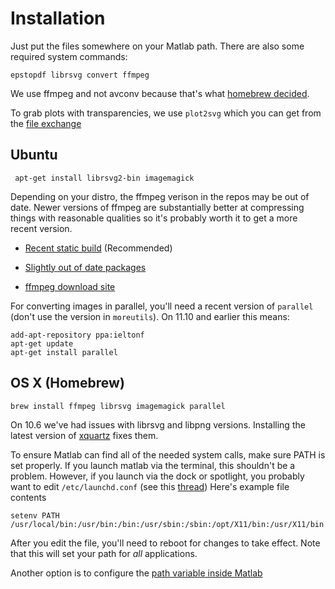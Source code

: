 # Installation

Just put the files somewhere on your Matlab path.  There are also some required system commands:

    epstopdf librsvg convert ffmpeg

We use ffmpeg and not avconv because that's what [homebrew decided](http://librelist.com/browser//homebrew/2011/10/24/libav-conflicts-with-ffmpeg-thoughts/).  

To grab plots with transparencies, we use ```plot2svg``` which you can get from the [file exchange](http://www.mathworks.com/matlabcentral/fileexchange/7401)


## Ubuntu

     apt-get install librsvg2-bin imagemagick

Depending on your distro, the ffmpeg verison in the repos may be out of date. Newer versions of ffmpeg are substantially better at compressing things with reasonable qualities so it's probably worth it to get a more recent version.

* [Recent static build](http://dl.dropbox.com/u/24633983/ffmpeg/index.html) (Recommended)

* [Slightly out of date packages](https://launchpad.net/~jon-severinsson/+archive/ffmpeg)

* [ffmpeg download site](http://ffmpeg.org/download.html)

For converting images in parallel, you'll need a recent version of ```parallel``` (don't use the version in ```moreutils```). On 11.10 and earlier this means:

    add-apt-repository ppa:ieltonf
    apt-get update
    apt-get install parallel


## OS X (Homebrew)

    brew install ffmpeg librsvg imagemagick parallel

On 10.6 we've had issues with librsvg and libpng versions.  Installing the latest version of [xquartz](http://xquartz.macosforge.org) fixes them.

To ensure Matlab can find all of the needed system calls, make sure PATH is set properly.  If you launch matlab via the terminal, this shouldn't be a problem.  However, if you launch via the dock or spotlight, you probably want to edit ```/etc/launchd.conf```  (see this [thread](http://stackoverflow.com/questions/135688/setting-environment-variables-in-os-x)) Here's example file contents

    setenv PATH /usr/local/bin:/usr/bin:/bin:/usr/sbin:/sbin:/opt/X11/bin:/usr/X11/bin

After you edit the file, you'll need to reboot for changes to take effect.  Note that this will set your path for *all* applications.  

Another option is to configure the [path variable inside Matlab](http://www.mathworks.com/help/matlab/matlab_env/creating-opening-changing-and-deleting-files-and-folders.html#f0-38522)
